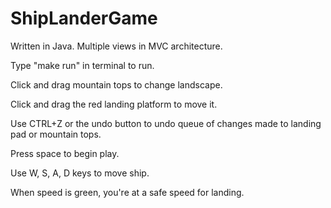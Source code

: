 # ShipLanderGame
Written in Java.
Multiple views in MVC architecture.

Type "make run" in terminal to run.

Click and drag mountain tops to change landscape.

Click and drag the red landing platform to move it.

Use CTRL+Z or the undo button to undo queue of changes made to landing pad or mountain tops.

Press space to begin play.

Use W, S, A, D keys to move ship.

When speed is green, you're at a safe speed for landing.


